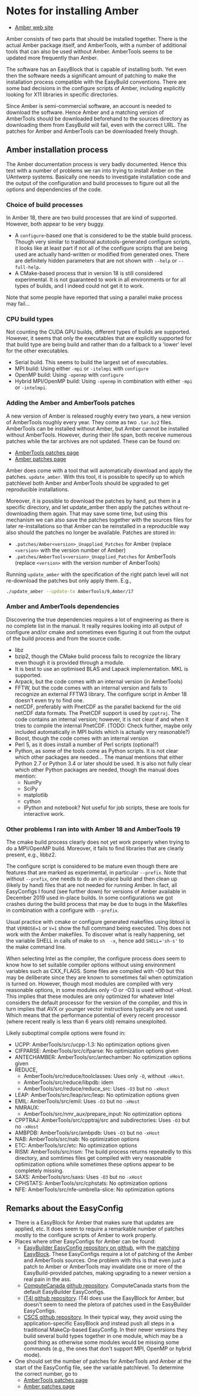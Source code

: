 # Notes for installing Amber

* [Amber web site](https://ambermd.org/index.php)

Amber consists of two parts that should be installed together. There is the actual 
Amber package itself, and AmberTools, with a number of additional tools that
can also be used without Amber. AmberTools seems to be updated more frequently than 
Amber.

The software has an EasyBlock that is capable of installing both. Yet even then the 
software needs a significant amount of patching to make the installation process compatible 
with the EasyBuild conventions. There are some bad decisions in the configure scripts 
of Amber, including explicitly looking for X11 libraries in specific directories.

Since Amber is semi-commercial software, an account is needed to download the software. 
Hence Amber and a matching version of AmberTools should be downloaded beforehand to 
the sources directory as downloading them from EasyBuild will fail, even with the correct 
URL. The patches for Amber and AmberTools can be downloaded freely though.

## Amber installation process

The Amber documentation process is very badly documented. Hence this text with a number 
of problems we ran into trying to install Amber on the UAntwerp systems. Basically 
one needs to investigate installation code and the output of the configuration and 
build processes to figure out all the options and dependencies of the code.

### Choice of build processes

In Amber 18, there are two build processes that are kind of supported. However, both 
appear to be very buggy.
* A `configure`-based one that is considered to be the stable build process. Though 
  very similar to traditional autotools-generated configure scripts, it looks like 
  at least part if not all of the configure scripts that are being used are actually 
  hand-written or modified from generated ones. There are definitely hidden parameters 
  that are not shown with `--help` or `--full-help`.
* A CMake-based process that in version 18 is still considered experimental. It is 
  not guaranteed to work in all environments or for all types of builds, and I indeed 
  could not get it to work.

Note that some people have reported that using a parallel make process may fail...

### CPU build types

Not counting the CUDA GPU builds, different types of builds are supported. However,
it seems that only the executables that are explicitly supported for that build type 
are being build and rather than do a fallback to a 'lower' level for the other 
executables.
 * Serial build. This seems to build the largest set of executables.
 * MPI build: Using either `-mpi` or `-itelmpi` with `configure`
 * OpenMP build: Using `-openmp` with `configure`
 * Hybrid MPI/OpenMP build: Using `-openmp` in combination with either `-mpi` or `-intelmpi`.

### Adding the Amber and AmberTools patches

A new version of Amber is released roughly every two years, a new version of AmberTools
roughly every year. They come as two `.tar.bz2` files. AmberTools can be installed
without Amber, but Amber cannot be installed without AmberTools.
However, during their life span, both receive numerous patches while the tar 
archives are not updated.
These can be found on:
 * [AmberTools patches page](https://ambermd.org/ATPatches.php)
 * [Amber patches page](https://ambermd.org/AmberPatches.php)

Amber does come with a tool that will automatically download and apply the patches.
`update_amber`. With this tool, it is possible to specify up to which patchlevel both
Amber and AmberTools should be upgraded to get reproducible installations.

Moreover, it is possible to download the patches by hand, put them in a specific directory, 
and let update_amber then apply the patches without re-downloading them again. 
That may save some time, but using this mechanism we can also save the patches together 
with the sources files for later re-installations so that Amber can be reinstalled 
in a reproducible way also should the patches no longer be available.
Patches are stored in:
 * `.patches/Amber<version>_Unapplied_Patches` for Amber (replace `<version>` with 
   the version number of Amber)
 * `.patches/AmberTools<version>_Unapplied_Patches` for AmberTools (replace `<version>` with 
   the version number of AmberTools)

Running `update_amber` with the specification of the right patch level will not re-download
the patches but only apply them. E.g.,
```bash
./update_amber --update-to AmberTools/9,Amber/17
```

### Amber and AmberTools dependencies

Discovering the true dependencies requires a lot of engineering as there is no complete 
list in the manual. It really requires looking into all output of configure and/or 
cmake and sometimes even figuring it out from the output of the build process and from
the source code.

* libz
* bzip2, though the CMake build process fails to recognize the library even though 
  it is provided through a module.
* It is best to use an optimised BLAS and Lapack implementation. MKL is supported.
* Arpack, but the code comes with an internal version (in AmberTools)
* FFTW, but the code comes with an internal version and fails to recognize an external 
  FFTW3 library. The configure script in Amber 18 doesn't even try to find one.
* netCDF, preferably with PnetCDF as the parallel backend for the old netCDF data
  formats. The PnetCDF support is used by `cpptraj`. The code contains an internal 
  version; however, it is not clear if and when it tries to compile the internal PnetCDF. 
  (TODO: Check further, maybe only included automatically in MPI builds which is actually 
  very reasonable?)
* Boost, though the code comes with an internal version
* Perl 5, as it does install a number of Perl scripts (optional?)
* Python, as some of the tools come as Python scripts. It is not clear which other
  packages are needed... The manual mentions that either Python 2.7 or Python 3.4 or
  later should be used.
  It is also not fully clear which other Python packages are needed, though 
  the manual does mention:
    * NumPy
    * SciPy
    * matplotlib
    * cython
    * IPython and notebook? Not useful for job scripts, these are tools for interactive 
      work.

### Other problems I ran into with Amber 18 and AmberTools 19

The cmake build process clearly does not yet work properly when trying to do a MPI/OpenMP 
build. Moreover, it fails to find libraries that are clearly present, e.g., libbz2.

The configure script is considered to be mature even though there are features that 
are marked as experimental, in particular `--prefix`. Note that without `--prefix`, one 
needs to do an in-place build and then clean up (likely by hand) files that are not 
needed for running Amber. In fact, all EasyConfigs I found (see further down) for versions 
of Amber available in December 2019 used in-place builds. In some configurations we 
got crashes during the build process that may be due to bugs in the Makefiles in combination 
with a configure with `--prefix`.

Usual practice with cmake or configure generated makefiles using libtool is that `VERBOSE=1` 
or `V=1` show the full command being executed. This does not work with the Amber makefiles. 
To discover what is really happening, set the variable SHELL in calls of make to `sh 
-x`, hence add `SHELL='sh-s'` to the make command line.

When selecting Intel as the compiler, the configure process does seem to know how to 
set suitable compiler options without using environment variables such as CXX_FLAGS. 
Some files are compiled with -O0 but this may be deliberate since they are known to 
sometimes fail when optimization is turned on. However, though most modules are compiled 
with very reasonable options, in some modules only -O or -O3 is used without -xHost. 
This implies that these modules are only optimized for whatever Intel considers the 
default processor for the version of the compiler, and this in turn implies that AVX 
or younger vector instructions typically are not used. Which means that the performance 
potential of every recent processor (where recent really is less than 6 years old) 
remains unexploited.

Likely suboptimal compile options were found in:
 * UCPP: AmberTools/src/ucpp-1.3: No optimization options given
 * CIFPARSE: AmberTools/src/cifparse: No optimization options given
 * ANTECHAMBER: AmberTools/src/antechamber: No optimization options given
 * REDUCE, 
    * AmberTools/src/reduce/toolclasses: Uses only `-O`, without `-xHost`.
    * AmberTools/src/reduce/libpdb: idem
    * AmberTools/src/reduce/reduce_src: Uses `-O3` but no `-xHost`
 * LEAP: AmberTools/src/leap/src/leap: No optimization options given
 * EMIL: AmberTools/src/emil: Uses `-O3` but no `-xHost`
 * NMRAUX:
    * AmberTools/src/nmr_aux/prepare_input: No optimization options
 * CPPTRAJ: AmberTools/src/cpptraj/src and subdirectories: Uses `-O3` but no `-xHost`
 * AMBPDB: AmberTools/src/ambpdb: Uses `-O3` but no `-xHost`
 * NAB: AmberTools/src/nab: No optimization options
 * ETC: AmberTools/src/etc: No optimization options
 * RISM: AmberTools/src/rism: The build process returns repeatedly to this directory, 
   and somtimes files get compiled with very reasonable optimization options while 
   sometimes these options appear to be completely missing.
 * SAXS: AmberTools/src/saxs: Uses `-O3` but no `-xHost`
 * CPHSTATS: AmberTools/src/cphstats: No optimization options
 * NFE: AmberTools/src/nfe-umbrella-slice: No optimization options 


## Remarks about the EasyConfig

* There is a EasyBlock for Amber that makes sure that updates are applied, etc. It 
  does seem to require a remarkable number of patches mostly to the configure scripts 
  of Amber to work properly.
* Places where other EasyConfigs for Amber can be found:
    * [EasyBuilder EasyConfig repository on github](https://github.com/easybuilders/easybuild-easyconfigs/tree/develop/easybuild/easyconfigs/a/Amber),
      with the [matching EasyBlock](https://github.com/easybuilders/easybuild-easyblocks/blob/develop/easybuild/easyblocks/a/amber.py).
      These EasyConfigs require a lot of patching of the Amber and AmberTools sources. 
      One problem with this is that even just a patch to Amber or AmberTools may invalidate 
      one or more of the EasyBuild-provided patches, making upgrading to a newer version 
      a real pain in the ass.
    * [ComputeCanada github repository](https://github.com/ComputeCanada/easybuild-easyconfigs/tree/computecanada-master/easybuild/easyconfigs/a/Amber).
      ComputeCanada starts from the default EasyBuilder EasyConfigs.
    * [IT4I github repository](https://code.it4i.cz/sccs/easyconfigs-it4i/tree/master/a/Amber). 
      IT4I does use the EasyBlock for Amber, but doesn't seem to need the pletora of 
      patches used in the EasyBuilder EasyConfigs.
    * [CSCS github repository](https://github.com/eth-cscs/production/tree/master/easybuild/easyconfigs/a/Amber). 
      In their typical way, they avoid using the application-specific EasyBlock and 
      instead push all steps in a traditional MakeCp-based EasyConfig. In their newer 
      versions they build several build types together in one module, which may be 
      a good thing as otherwise some modules would be missing some commands (e.g., 
      the ones that don't support MPI, OpenMP or hybrid mode).
* One should set the number of patches for AmberTools and Amber at the start of the 
  EasyConfig file, see the variable patchlevel. To determine the correct number, go to
    * [AmberTools patches page](https://ambermd.org/ATPatches.php)
    * [Amber patches page](https://ambermd.org/AmberPatches.php)
